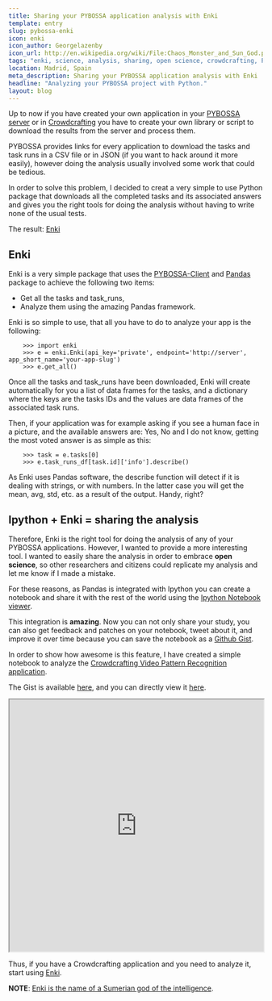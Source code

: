 ```yaml
---
title: Sharing your PYBOSSA application analysis with Enki
template: entry
slug: pybossa-enki
icon: enki
icon_author: Georgelazenby
icon_url: http://en.wikipedia.org/wiki/File:Chaos_Monster_and_Sun_God.png
tags: "enki, science, analysis, sharing, open science, crowdcrafting, PYBOSSA"
location: Madrid, Spain 
meta_description: Sharing your PYBOSSA application analysis with Enki
headline: "Analyzing your PYBOSSA project with Python."
layout: blog
---
```


Up to now if you have created your own application in your [PYBOSSA server](http://daniellombrana.es/pybossa.html) or
in [Crowdcrafting](http://crowdcrafting.org) you have to create your own library or script to download the results
from the server and process them.

PYBOSSA provides links for every application to download the tasks and task runs in a CSV file or in JSON (if you want
to hack around it more easily), however doing the analysis usually involved some work that could be tedious.

In order to solve this problem, I decided to creat a very simple to use Python package that downloads all the completed tasks
and its associated answers and gives you the right tools for doing the analysis without having to write none of the usual tests.

The result: [Enki](http://github.com/PYBOSSA/enki)


## Enki

Enki is a very simple package that uses the [PYBOSSA-Client](http://github.com/PYBOSSA/pybossa-client) and [Pandas](http://pandas.pydata.org/)
package to achieve the following two items:

* Get all the tasks and task_runs,
* Analyze them using the amazing Pandas framework.

Enki is so simple to use, that all you have to do to analyze your app is the following:

```
    >>> import enki
    >>> e = enki.Enki(api_key='private', endpoint='http://server', app_short_name='your-app-slug')
    >>> e.get_all()
```

Once all the tasks and task_runs have been downloaded, Enki will create automatically for you a list of data frames for the tasks,
and a dictionary where the keys are the tasks IDs and the values are data frames of the associated task runs.

Then, if your application was for example asking if you see a human face in a picture, and the available answers are: Yes, No and I do not know,
getting the most voted answer is as simple as this:

```
    >>> task = e.tasks[0]
    >>> e.task_runs_df[task.id]['info'].describe()
```

As Enki uses Pandas software, the describe function will detect if it is dealing with strings, or with numbers. In the latter case you
will get the mean, avg, std, etc. as a result of the output. Handy, right?

## Ipython + Enki = sharing the analysis 

Therefore, Enki is the right tool for doing the analysis of any of your PYBOSSA applications. However, I wanted to provide a more
interesting tool. I wanted to easily share the analysis in order to embrace **open science**, so other researchers and citizens could
replicate my analysis and let me know if I made a mistake.

For these reasons, as Pandas is integrated with Ipython you can create a notebook and share it with the rest of the world using
the [Ipython Notebook viewer](http://nbviewer.ipython.org).

This integration is **amazing**. Now you can not only share your study, you can also get feedback and patches on your notebook,
tweet about it, and improve it over time because you can save the notebook as a [Github Gist](https://gist.github.com/).

In order to show how awesome is this feature, I have created a simple notebook to analyze the [Crowdcrafting Video Pattern Recognition application](http://crowdcrafting.org/app/vimeo/).

The Gist is available [here](https://gist.github.com/teleyinex/7991086), and you can directly view it [here](http://nbviewer.ipython.org/gist/teleyinex/7991086).

<div class="embed-responsive embed-responsive-16by9">
<iframe class="hidden-phone" src="http://nbviewer.ipython.org/gist/teleyinex/7991086" style="width:100%; height:500px;">
</iframe>
</div>

Thus, if you have a Crowdcrafting application and you need to analyze it, start using [Enki](http://github.com/PYBOSSA/enki).

**NOTE**: [Enki is the name of a Sumerian god of the intelligence](http://en.wikipedia.org/wiki/Enki).
